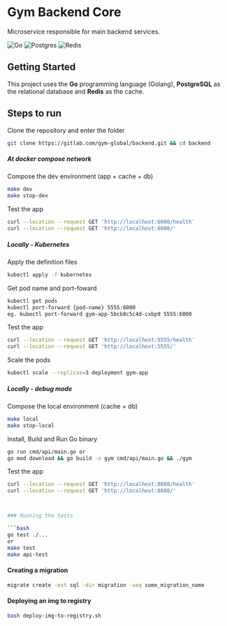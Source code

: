 # Gym Backend Core

Microservice responsible for main backend services.

![Go](https://img.shields.io/badge/go-1.18-%2300ADD8.svg?style=for-the-badge&logo=go&logoColor=white)
![Postgres](https://img.shields.io/badge/postgres-14.2-%23316192.svg?style=for-the-badge&logo=postgresql&logoColor=white)
![Redis](https://img.shields.io/badge/redis-6.2-%23DD0031.svg?style=for-the-badge&logo=redis&logoColor=white)

## Getting Started

This project uses the **Go** programming language (Golang), **PostgreSQL** as the relational database and **Redis** as the cache.

## Steps to run

Clone the repository and enter the folder
```bash
git clone https://gitlab.com/gym-global/backend.git && cd backend
```
##### At docker compose network
Compose the dev environment (app + cache + db)
```bash
make dev
make stop-dev
```
Test the app
```bash
curl --location --request GET 'http://localhost:6000/health'
curl --location --request GET 'http://localhost:6000/'
```

##### Locally - Kubernetes
Apply the definition files
```bash
kubectl apply -f kubernetes
```
Get pod name and port-foward 
```bash
kubectl get pods
kubectl port-forward {pod-name} 5555:6000 
eg. kubectl port-forward gym-app-5bcb8c5c4d-cxbp9 5555:6000
```
Test the app
```bash
curl --location --request GET 'http://localhost:5555/health'
curl --location --request GET 'http://localhost:5555/'
```
Scale the pods
```bash
kubectl scale --replicas=3 deployment gym-app
```

##### Locally - debug mode
Compose the local environment (cache + db)
```bash
make local
make stop-local
```
Install, Build and Run Go binary
```bash
go run cmd/api/main.go or
go mod download && go build -o gym cmd/api/main.go && ./gym
```
Test the app
```bash
curl --location --request GET 'http://localhost:8080/health'
curl --location --request GET 'http://localhost:8080/'



### Running the tests

```bash
go test ./...
or 
make test
make api-test
```
#### Creating a migration
```bash
migrate create -ext sql -dir migration -seq some_migration_name
```
#### Deploying an img to registry
```bash
bash deploy-img-to-registry.sh
```



